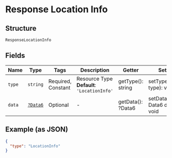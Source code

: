 
# Response Location Info

## Structure

`ResponseLocationInfo`

## Fields

| Name | Type | Tags | Description | Getter | Setter |
|  --- | --- | --- | --- | --- | --- |
| `type` | `string` | Required, Constant | Resource Type<br>**Default**: `'LocationInfo'` | getType(): string | setType(string type): void |
| `data` | [`?Data6`](../../doc/models/data-6.md) | Optional | - | getData(): ?Data6 | setData(?Data6 data): void |

## Example (as JSON)

```json
{
  "type": "LocationInfo"
}
```

